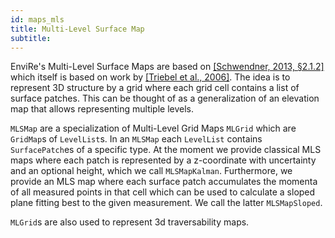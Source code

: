 ```yaml
---
id: maps_mls
title: Multi-Level Surface Map
subtitle:
---
```


EnviRe's Multi-Level Surface Maps are based on [[Schwendner, 2013, §2.1.2]](http://elib.suub.uni-bremen.de/edocs/00103537-1.pdf) which itself is based on work by [[Triebel et al., 2006]](http://dx.doi.org/10.1109/IROS.2006.282632). The idea is to represent 3D structure by a grid where each grid cell contains a list of surface patches. This can be thought of as a generalization of an elevation map that allows representing multiple levels.

`MLSMap` are a specialization of Multi-Level Grid Maps `MLGrid` which are `GridMap`s of `LevelList`s.
In an `MLSMap` each `LevelList` contains `SurfacePatch`es of a specific type. 
At the moment we provide classical MLS maps where each patch is represented by a z-coordinate with uncertainty and an optional height, which we call `MLSMapKalman`. Furthermore, we provide an MLS map where each surface patch accumulates the momenta of all measured points in that cell which can be used to calculate a sloped plane fitting best to the given measurement. We call the latter `MLSMapSloped`.

`MLGrid`s are also used to represent 3d traversability maps.
